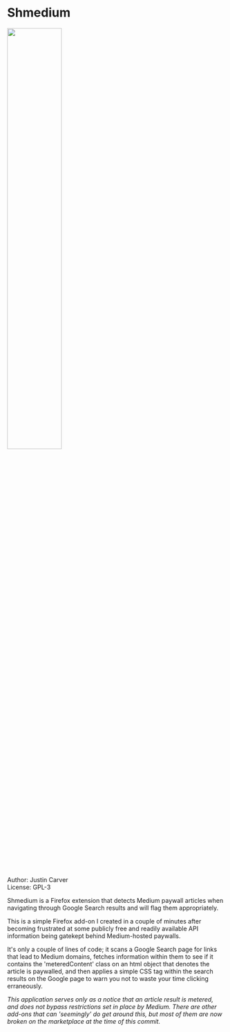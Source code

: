 # Shmedium

<img src="https://i.imgur.com/93OgZaS.png" width="50%"/>

Author: Justin Carver<br />
License: GPL-3

Shmedium is a Firefox extension that detects Medium paywall articles when navigating through Google Search results and will flag them appropriately.

This is a simple Firefox add-on I created in a couple of minutes after becoming frustrated at some publicly free and readily available API information being gatekept behind Medium-hosted paywalls.

It's only a couple of lines of code; it scans a Google Search page for links that lead to Medium domains, fetches information within them to see if it contains the 'meteredContent' class on an html object that denotes the article is paywalled, and then applies a simple CSS tag within the search results on the Google page to warn you not to waste your time clicking erraneously.

*This application serves only as a notice that an article result is metered, and does not bypass restrictions set in place by Medium. There are other add-ons that can 'seemingly' do get around this, but most of them are now broken on the marketplace at the time of this commit.*
